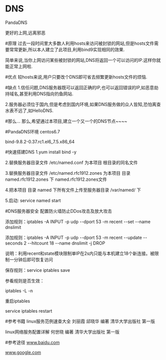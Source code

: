 # DNS
PandaDNS

更好的上网,远离邪恶

#原理
过去一段时间里大多数人利用hosts来访问被封锁的网站,但是hosts文件需要常常更新,所以本人建立了此项目,利用bind9实现相同的效果.

简单来说,当你上网访问某些被封锁的网站,DNS将返回一个可以访问的IP.这样你就能正常上网啦.

#优点
较hosts来说,用户只要改个DNS即可省去频繁更新hosts文件的烦恼.

#缺点
1.信任问题,DNS服务器既可以返回正确的IP,也可以返回错误的IP,如恶意劫持域名,甚至利用DNS指向钓鱼网站.

2.服务器必须位于国内,但是考虑到国内环境,如果DNS服务做的众人皆知,恐怕离查水表不远了,如HelloDNS.

#那么...
那么,希望通过本项目,建立一个又一个的DNS节点~~~~

#PandaDNS环境
centos6.7

bind-9.8.2-0.37.rc1.el6_7.5.x86_64

#快速搭建DNS
1.yum install bind -y

2.替换服务器目录文件 /etc/named.conf 为本项目 根目录的同名文件

3.替换服务器目录文件 /etc/named.rfc1912.zones 为本项目 目录 named.rfc1912.zones 下 named.rfc1912.zones文件

4.把本项目 目录 named 下所有文件上传至服务器目录 /var/named/ 下

5.启动: service named start

#DNS服务器安全
配置防火墙防止DDos攻击及放大攻击

添加规则：iptables -A INPUT -p udp --dport 53 -m recent --set --name dnslimit

添加规则：iptables -A INPUT -p udp --dport 53 -m recent --update --seconds 2 --hitcount 18 --name dnslimit -j DROP

说明：利用recent和state模块限制单IP在2s内只能与本机建立18个新连接。被限制一分钟后即可恢复访问

保存规则：service iptables save

参看规则是否生效：

iptables -L -n

重启iptables

service iptables restart



#参考书籍
linux服务范例速查大全 刘丽霞 邱晓华 编著  清华大学出版社 第一版

linux网络服务配置详解 何世晓 编著 清华大学出版社  第一版

#参考途径
www.baidu.com

www.google.com
